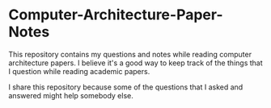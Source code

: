 # Computer-Architecture-Paper-Notes
This repository contains my questions and notes while reading computer architecture papers. I believe it's a good way to keep track of the things that I question while reading academic papers.

I share this repository because some of the questions that I asked and answered might help somebody else.  
